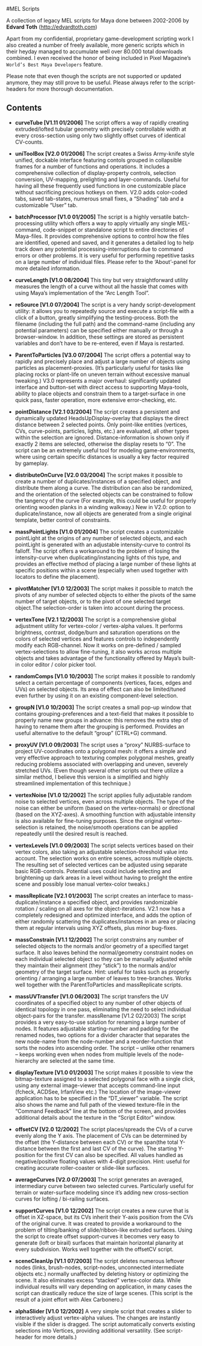 #MEL Scripts

A collection of legacy MEL scripts for Maya done between 2002-2006 by **Edvard Toth** (http://edvardtoth.com)

Apart from my confidential, proprietary game-development scripting work I also created a number of freely available, more generic scripts which in their heyday managed to accumulate well over 80.000 total downloads combined. I even received the honor of being included in Pixel Magazine’s `World’s Best Maya Developers` feature.

Please note that even though the scripts are not supported or updated anymore, they may still prove to be useful. Please always refer to the script-headers for more thorough documentation.

Contents
----------

* **curveTube [V1.11 01/2006]** The script offers a way of rapidly creating extruded/lofted tubular geometry with precisely controllable width at every cross-section using only two slightly offset curves of identical CV-counts.

* **uniToolBox [V2.0 01/2006]** The script creates a Swiss Army-knife style unified, dockable interface featuring contols grouped in collapsible frames for a number of functions and operations. It includes a comprehensive collection of display-property controls, selection conversion, UV-mapping, prelighting and layer-commands. Useful for having all these frequently used functions in one customizable place without sacrificing precious hotkeys on them. V2.0 adds color-coded tabs, saved tab-states, numerous small fixes, a “Shading” tab and a customizable “User” tab.

* **batchProcessor [V1.0 01/2005]** The script is a highly versatile batch-processing utility which offers a way to apply virtually any single MEL-command, code-snippet or standalone script to entire directories of Maya-files. It provides comprehensive options to control how the files are identified, opened and saved, and it generates a detailed log to help track down any potential processing-interruptions due to command errors or other problems. It is very useful for performing repetitive tasks on a large number of individual files. Please refer to the ‘About’-panel for more detailed information.

* **curveLength [V1.0 08/2004]** This tiny but very straightforward utility measures the length of a curve without all the hassle that comes with using Maya’s implementation of the “Arc Length Tool”.

* **reSource [V1.0 07/2004]** The script is a very handy script-development utility: it allows you to repeatedly source and execute a script-file with a click of a button, greatly simplifying the testing-process. Both the filename (including the full path) and the command-name (including any potential parameters) can be specified either manually or through a browser-window. In addition, these settings are stored as persistent variables and don’t have to be re-entered, even if Maya is restarted.

* **ParentToParticles [V3.0 07/2004]** The script offers a potential way to rapidly and precisely place and adjust a large number of objects using particles as placement-proxies. (It’s particularly useful for tasks like placing rocks or plant-life on uneven terrain without excessive manual tweaking.) V3.0 represents a major overhaul: significantly updated interface and button-set with direct access to supporting Maya-tools, ability to place objects and constrain them to a target-surface in one quick pass, faster operation, more extensive error-checking, etc.

* **pointDistance [V2.1 03/2004]** The script creates a persistent and dynamically updated HeadsUpDisplay-overlay that displays the direct distance between 2 selected points. Only point-like entities (vertices, CVs, curve-points, particles, lights, etc.) are evaluated, all other types within the selection are ignored. Distance-information is shown only if exactly 2 items are selected, otherwise the display resets to “0”. The script can be an extremely useful tool for modeling game-environments, where using certain specific distances is usually a key factor required by gameplay.

* **distributeOnCurve [V2.0 03/2004]** The script makes it possible to create a number of duplicates/instances of a specified object, and distribute them along a curve. The distribution can also be randomized, and the orientation of the selected objects can be constrained to follow the tangency of the curve (For example, this could be useful for properly orienting wooden planks in a winding walkway.) New in V2.0: option to duplicate/instance, now all objects are generated from a single original template, better control of constraints.

* **massPointLights [V1.0 01/2004]** The script creates a customizable pointLight at the origins of any number of selected objects, and each pointLight is generated with an adjustable intensity-curve to control its falloff. The script offers a workaround to the problem of losing the intensity-curve when duplicating/instancing lights of this type, and provides an effective method of placing a large number of these lights at specific positions within a scene (especially when used together with locators to define the placement).

* **pivotMatcher [V1.0 12/2003]** The script makes it possible to match the pivots of any number of selected objects to either the pivots of the same number of target objects, or to the pivot of one selected target object.The selection-order is taken into account during the process.

* **vertexTone [V2.1 12/2003]** The script is a comprehensive global adjustment utility for vertex-color / vertex-alpha values. It performs brightness, contrast, dodge/burn and saturation operations on the colors of selected vertices and features controls to independently modify each RGB-channel. Now it works on pre-defined / sampled vertex-selections to allow fine-tuning, it also works across multiple objects and takes advantage of the functionality offered by Maya’s built-in color editor / color picker tool.

* **randomComps [V1.0 10/2003]** The script makes it possible to randomly select a certain percentage of components (vertices, faces, edges and UVs) on selected objects. Its area of effect can also be limited/tuned even further by using it on an existing component-level selection.

* **groupN [V1.0 10/2003]** The script creates a small pop-up window that contains grouping-preferences and a text-field that makes it possible to properly name new groups in advance: this removes the extra step of having to rename them after the grouping is performed. Provides an useful alternative to the default “group” (CTRL+G) command.

* **proxyUV [V1.0 09/2003]** The script uses a “proxy” NURBS-surface to project UV-coordinates onto a polygonal mesh: it offers a simple and very effective approach to texturing complex polygonal meshes, greatly reducing problems associated with overlapping and uneven, severely stretched UVs. (Even though several other scripts out there utilize a similar method, I believe this version is a simplified and highly streamlined implementation of this technique.)

* **vertexNoise [V1.0 12/2002]** The script applies fully adjustable random noise to selected vertices, even across multiple objects. The type of the noise can either be uniform (based on the vertex-normals) or directional (based on the XYZ-axes). A smoothing function with adjustable intensity is also available for fine-tuning purposes. Since the original vertex-selection is retained, the noise/smooth operations can be applied repeatedly until the desired result is reached.

* **vertexLevels [V1.0 09/2003]** The script selects vertices based on their vertex colors, also taking an adjustable selection-threshold value into account. The selection works on entire scenes, across multiple objects. The resulting set of selected vertices can be adjusted using separate basic RGB-controls. Potential uses could include selecting and brightening up dark areas in a level without having to prelight the entire scene and possibly lose manual vertex-color tweaks.)

* **massReplicate [V2.1 01/2003]** The script creates an interface to mass-duplicate/instance a specified object, and provides randomizable rotation / scaling on all axes for the object-iterations. V2.1 now has a completely redesigned and optimized interface, and adds the option of either randomly scattering the duplicates/instances in an area or placing them at regular intervals using XYZ offsets, plus minor bug-fixes.

* **massConstrain [V1.1 12/2002]** The script constrains any number of selected objects to the normals and/or geometry of a specified target surface. It also leaves behind the normal/geometry constraint nodes on each individual selected object so they can be manually adjusted while they maintain their alignment (they “stick”) to the normals and/or geometry of the target surface. Hint: useful for tasks such as properly orienting / arranging a large number of leaves to tree-branches. Works well together with the ParentToParticles and massReplicate scripts.

* **massUVTransfer [V1.0 06/2003]** The script transfers the UV coordinates of a specified object to any number of other objects of identical topology in one pass, eliminating the need to select individual object-pairs for the transfer.
massRename [V1.2 02/2003] The script provides a very easy-to-use solution for renaming a large number of nodes. It features adjustable starting-number and padding for the renamed nodes, two options for a divider character that separates the new node-name from the node-number and a reorder-function that sorts the nodes into ascending order. The script – unlike other renamers – keeps working even when nodes from multiple levels of the node-hierarchy are selected at the same time.

* **displayTexture [V1.0 01/2003]** The script makes it possible to view the bitmap-texture assigned to a selected polygonal face with a single click, using any external image-viewer that accepts command-line input (fcheck, ACDSee, IrfanView etc.) The location of the image-viewer application has to be specified in the “DT_viewer” variable. The script also shows the name and full path of the viewed texture-file in the “Command Feedback” line at the bottom of the screen, and provides additional details about the texture in the “Script Editor” window.

* **offsetCV [V2.0 12/2002]** The script places/spreads the CVs of a curve evenly along the Y axis. The placement of CVs can be determined by the offset (the Y-distance between each CV) or the span(the total Y-distance between the first and last CV of the curve). The starting Y-position for the first CV can also be specified. All values handled as negative/positive floating values with 4-digit precision. Hint: useful for creating accurate roller-coaster or slide-like surfaces.

* **averageCurves [V2.0 07/2003]** The script generates an averaged, intermediary curve between two selected curves. Particularly useful for terrain or water-surface modeling since it’s adding new cross-section curves for lofting / bi-railing surfaces.

* **supportCurves [V1.0 12/2002]** The script creates a new curve that is offset in XZ-space, but its CVs inherit their Y-axis position from the CVs of the original curve. It was created to provide a workaround to the problem of tilting/banking of slide/ribbon-like extruded surfaces. Using the script to create offset support-curves it becomes very easy to generate (loft or birail) surfaces that maintain horizontal planarity at every subdivision. Works well together with the offsetCV script.

* **sceneCleanUp [V1.1 07/2003]** The script deletes numerous leftover nodes (links, brush-nodes, script-nodes, unconnected intermediate objects etc.) normally unaffected by deleting history or optimizing the scene. It also eliminates excess “stacked” vertex-color data. While individual results will vary depending on application, in many cases the script can drastically reduce the size of large scenes. (This script is the result of a joint effort with Alex Carbonero.)

* **alphaSlider [V1.0 12/2002]** A very simple script that creates a slider to interactively adjust vertex-alpha values. The changes are instantly visible if the slider is dragged. The script automatically converts existing selections into Vertices, providing additional versatility. (See script-header for more details.)
